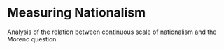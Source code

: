# Measuring Nationalism

Analysis of the relation between continuous scale of nationalism and the Moreno question.

